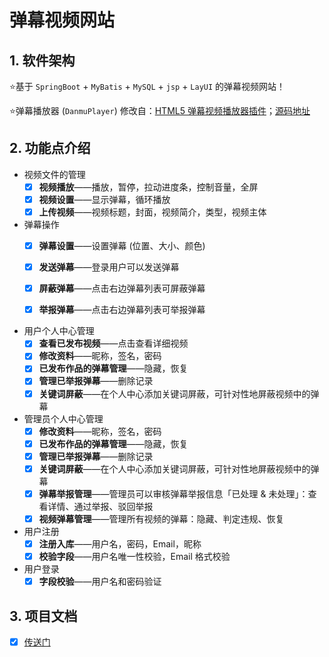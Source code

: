 # 弹幕视频网站

## 1. 软件架构

⭐基于 `SpringBoot` + `MyBatis` + `MySQL` + `jsp` + `LayUI` 的弹幕视频网站！

⭐弹幕播放器 (`DanmuPlayer`) 修改自：[HTML5 弹幕视频播放器插件](http://www.jq22.com/jquery-info2611)；[源码地址](https://github.com/chiruom/danmuplayer/)

## 2. 功能点介绍

- 视频文件的管理
  - [x] **视频播放**——播放，暂停，拉动进度条，控制音量，全屏
  - [x] **视频设置**——显示弹幕，循环播放
  - [x] **上传视频**——视频标题，封面，视频简介，类型，视频主体
- 弹幕操作
  - [x] **弹幕设置**——设置弹幕 (位置、大小、颜色)
  - [x] **发送弹幕**——登录用户可以发送弹幕
  - [x] **屏蔽弹幕**——点击右边弹幕列表可屏蔽弹幕
  - [x] **举报弹幕**——点击右边弹幕列表可举报弹幕


- 用户个人中心管理
  - [x] **查看已发布视频**——点击查看详细视频
  - [x] **修改资料**——昵称，签名，密码
  - [x] **已发布作品的弹幕管理**——隐藏，恢复
  - [x] **管理已举报弹幕**——删除记录
  - [x] **关键词屏蔽**——在个人中心添加关键词屏蔽，可针对性地屏蔽视频中的弹幕

- 管理员个人中心管理
  - [x] **修改资料**——昵称，签名，密码
  - [x] **已发布作品的弹幕管理**——隐藏，恢复
  - [x] **管理已举报弹幕**——删除记录
  - [x] **关键词屏蔽**——在个人中心添加关键词屏蔽，可针对性地屏蔽视频中的弹幕
  - [x] **弹幕举报管理**——管理员可以审核弹幕举报信息「已处理 & 未处理」：查看详情、通过举报、驳回举报
  - [x] **视频弹幕管理**——管理所有视频的弹幕：隐藏、判定违规、恢复

- 用户注册
  - [x] **注册入库**——用户名，密码，Email，昵称
  - [x] **校验字段**——用户名唯一性校验，Email 格式校验

- 用户登录
  - [x] **字段校验**——用户名和密码验证

## 3. 项目文档

- [x] [传送门](./软件项目研发实践文档.doc)
